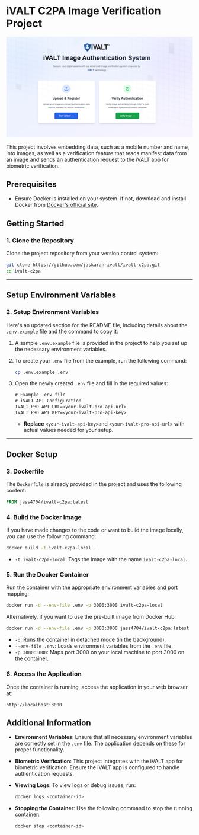
# iVALT C2PA Image Verification Project

![alt text](image.png)

This project involves embedding data, such as a mobile number and name, into images, as well as a verification feature that reads manifest data from an image and sends an authentication request to the iVALT app for biometric verification.

## Prerequisites

- Ensure Docker is installed on your system. If not, download and install Docker from [Docker's official site](https://www.docker.com/).

## Getting Started

### 1. Clone the Repository

Clone the project repository from your version control system:

```bash
git clone https://github.com/jaskaran-ivalt/ivalt-c2pa.git
cd ivalt-c2pa
```

---

## Setup Environment Variables
### 2. Setup Environment Variables

Here's an updated section for the README file, including details about the `.env.example` file and the command to copy it:



1. A sample `.env.example` file is provided in the project to help you set up the necessary environment variables.

2. To create your `.env` file from the example, run the following command:

   ```bash
   cp .env.example .env
   ```

3. Open the newly created `.env` file and fill in the required values:

   ```env
   # Example .env file
   # iVALT API Configuration
   IVALT_PRO_API_URL=<your-ivalt-pro-api-url>
   IVALT_PRO_API_KEY=<your-ivalt-pro-api-key>
   ```

   - **Replace** `<your-ivalt-api-key>`and `<your-ivalt-pro-api-url>` with actual values needed for your setup.

---

## Docker Setup

### 3. Dockerfile

The `Dockerfile` is already provided in the project and uses the following content:
```Dockerfile
FROM jass4704/ivalt-c2pa:latest
```

### 4. Build the Docker Image

If you have made changes to the code or want to build the image locally, you can use the following command:

```bash
docker build -t ivalt-c2pa-local .
```

- `-t ivalt-c2pa-local`: Tags the image with the name `ivalt-c2pa-local`.

### 5. Run the Docker Container

Run the container with the appropriate environment variables and port mapping:

```bash
docker run -d --env-file .env -p 3000:3000 ivalt-c2pa-local
```

Alternatively, if you want to use the pre-built image from Docker Hub:

```bash
docker run -d --env-file .env -p 3000:3000 jass4704/ivalt-c2pa:latest
```

- `-d`: Runs the container in detached mode (in the background).
- `--env-file .env`: Loads environment variables from the `.env` file.
- `-p 3000:3000`: Maps port 3000 on your local machine to port 3000 on the container.

### 6. Access the Application

Once the container is running, access the application in your web browser at:

```
http://localhost:3000
```

## Additional Information

- **Environment Variables**: Ensure that all necessary environment variables are correctly set in the `.env` file. The application depends on these for proper functionality.
- **Biometric Verification**: This project integrates with the iVALT app for biometric verification. Ensure the iVALT app is configured to handle authentication requests.
- **Viewing Logs**: To view logs or debug issues, run:

  ```bash
  docker logs <container-id>
  ```

- **Stopping the Container**: Use the following command to stop the running container:

  ```bash
  docker stop <container-id>
  ```